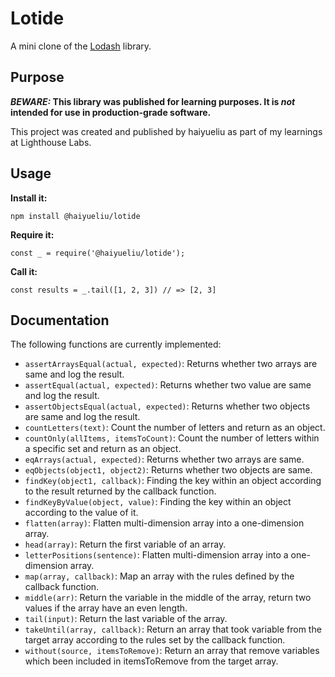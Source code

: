 # Lotide

A mini clone of the [Lodash](https://lodash.com) library.

## Purpose

**_BEWARE:_ This library was published for learning purposes. It is _not_ intended for use in production-grade software.**

This project was created and published by haiyueliu as part of my learnings at Lighthouse Labs. 

## Usage

**Install it:**

`npm install @haiyueliu/lotide`

**Require it:**

`const _ = require('@haiyueliu/lotide');`

**Call it:**

`const results = _.tail([1, 2, 3]) // => [2, 3]`

## Documentation

The following functions are currently implemented:

* `assertArraysEqual(actual, expected)`: Returns whether two arrays are same and log the result.
* `assertEqual(actual, expected)`: Returns whether two value are same and log the result.
* `assertObjectsEqual(actual, expected)`: Returns whether two objects are same and log the result.
* `countLetters(text)`: Count the number of letters and return as an object.
* `countOnly(allItems, itemsToCount)`: Count the number of letters within a specific set and return as an object.
* `eqArrays(actual, expected)`: Returns whether two arrays are same.
* `eqObjects(object1, object2)`: Returns whether two objects are same.
* `findKey(object1, callback)`: Finding the key within an object according to the result returned by the callback function.
* `findKeyByValue(object, value)`: Finding the key within an object according to the value of it.
* `flatten(array)`: Flatten multi-dimension array into a one-dimension array.
* `head(array)`: Return the first variable of an array.
* `letterPositions(sentence)`: Flatten multi-dimension array into a one-dimension array.
* `map(array, callback)`: Map an array with the rules defined by the callback function.
* `middle(arr)`: Return the variable in the middle of the array, return two values if the array have an even length.
* `tail(input)`: Return the last variable of the array.
* `takeUntil(array, callback)`: Return an array that took variable from the target array according to the rules set by the callback function.
* `without(source, itemsToRemove)`: Return an array that remove variables which been included in itemsToRemove from the target array.
